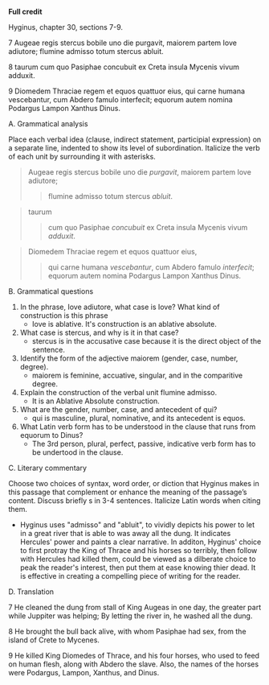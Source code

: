 **Full credit**

Hyginus, chapter 30, sections 7-9.

7 Augeae regis stercus bobile uno die purgavit, maiorem partem Iove adiutore; flumine admisso totum stercus abluit.

8 taurum cum quo Pasiphae concubuit ex Creta insula Mycenis vivum adduxit.

9 Diomedem Thraciae regem et equos quattuor eius, qui carne humana vescebantur, cum Abdero famulo interfecit; equorum autem nomina Podargus Lampon Xanthus Dinus.

A. Grammatical analysis

Place each verbal idea (clause, indirect statement, participial expression) on a separate line, indented to show its level of subordination. Italicize the verb of each unit by surrounding it with asterisks.

> Augeae regis stercus bobile uno die *purgavit*, 
> maiorem partem Iove adiutore; 
>> flumine admisso 
> totum stercus *abluit*.

> taurum 
>> cum quo Pasiphae *concubuit* 
> ex Creta insula Mycenis vivum *adduxit*.

> Diomedem Thraciae regem et equos quattuor eius, 
>> qui carne humana *vescebantur*, 
> cum Abdero famulo *interfecit*; 
> equorum autem nomina Podargus Lampon Xanthus Dinus.

B. Grammatical questions

  1. In the phrase, Iove adiutore, what case is Iove? What kind of construction is this phrase
      - Iove is ablative. It's construction is an ablative absolute. 
  1. What case is stercus, and why is it in that case?
      - stercus is in the accusative case because it is the direct object of the sentence. 
  1. Identify the form of the adjective maiorem (gender, case, number, degree).
      - maiorem is feminine, accuative, singular, and in the comparitive degree. 
  1. Explain the construction of the verbal unit flumine admisso.
      - It is an Ablative Absolute construction. 
  1. What are the gender, number, case, and antecedent of qui?
      - qui is masculine, plural, nominative, and its antecedent is equos.
  1. What Latin verb form has to be understood in the clause that runs from equorum to Dinus?
      - The 3rd person, plural, perfect, passive, indicative verb form has to be undertood in the clause. 

C. Literary commentary

Choose two choices of syntax, word order, or diction that Hyginus makes in this passage that complement or enhance the meaning of the passage’s content. Discuss briefly s in 3-4 sentences. Italicize Latin words when citing them.

  - Hyginus uses "admisso" and "abluit", to vividly depicts his power to let in a great river that is able to was away all the dung. It indicates Hercules' power and paints a clear narrative. In additon, Hyginus' choice to first protray the King of Thrace and his horses so terribly, then follow with Hercules had killed them, could be viewed as a dilberate choice to peak the reader's interest, then put them at ease knowing thier dead. It is effective in creating a compelling piece of writing for the reader. 

D. Translation 

7 He cleaned the dung from stall of King Augeas in one day, the greater part while Juppiter was helping; By letting the river in, he washed all the dung. 

8 He brought the bull back alive, with whom Pasiphae had sex, from the island of Crete to Mycenes.

9 He killed King Diomedes of Thrace, and his four horses, who used to feed on human flesh, along with Abdero the slave. Also, the names of the horses were Podargus, Lampon, Xanthus, and Dinus.  

